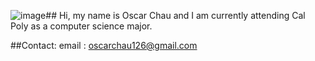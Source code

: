 ![image](https://github.com/user-attachments/assets/e1a5b2d6-8bfd-44d1-a5f8-2d7ebb6d2a9b)## Hi, my name is Oscar Chau and I am currently attending Cal Poly as a computer science major.

##Contact:
email : oscarchau126@gmail.com

<!--
**oscar-chau/oscar-chau** is a ✨ _special_ ✨ repository because its `README.md` (this file) appears on your GitHub profile.

Here are some ideas to get you started:

- 🔭 I’m currently working on ...
- 🌱 I’m currently learning ...
- 👯 I’m looking to collaborate on ...
- 🤔 I’m looking for help with ...
- 💬 Ask me about ...
- 📫 How to reach me: ...
- 😄 Pronouns: ...
- ⚡ Fun fact: ...
-->

